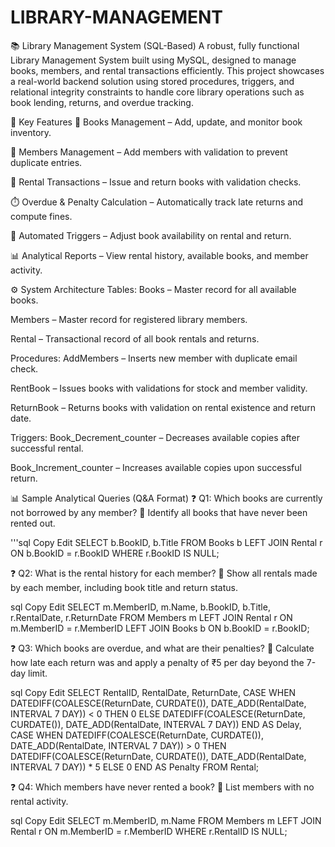 # LIBRARY-MANAGEMENT
📚 Library Management System (SQL-Based)
A robust, fully functional Library Management System built using MySQL, designed to manage books, members, and rental transactions efficiently. This project showcases a real-world backend solution using stored procedures, triggers, and relational integrity constraints to handle core library operations such as book lending, returns, and overdue tracking.

🚀 Key Features
📘 Books Management – Add, update, and monitor book inventory.

👤 Members Management – Add members with validation to prevent duplicate entries.

🔁 Rental Transactions – Issue and return books with validation checks.

⏱️ Overdue & Penalty Calculation – Automatically track late returns and compute fines.

🔄 Automated Triggers – Adjust book availability on rental and return.

📊 Analytical Reports – View rental history, available books, and member activity.

⚙️ System Architecture
Tables:
Books – Master record for all available books.

Members – Master record for registered library members.

Rental – Transactional record of all book rentals and returns.

Procedures:
AddMembers – Inserts new member with duplicate email check.

RentBook – Issues books with validations for stock and member validity.

ReturnBook – Returns books with validation on rental existence and return date.

Triggers:
Book_Decrement_counter – Decreases available copies after successful rental.

Book_Increment_counter – Increases available copies upon successful return.

📊 Sample Analytical Queries (Q&A Format)
❓ Q1: Which books are currently not borrowed by any member?
📌 Identify all books that have never been rented out.

'''sql
Copy
Edit
SELECT
    b.BookID,
    b.Title
FROM
    Books b
LEFT JOIN Rental r ON b.BookID = r.BookID
WHERE
    r.BookID IS NULL;

    
❓ Q2: What is the rental history for each member?
📌 Show all rentals made by each member, including book title and return status.

sql
Copy
Edit
SELECT 
    m.MemberID,
    m.Name,
    b.BookID,
    b.Title,
    r.RentalDate,
    r.ReturnDate
FROM 
    Members m
LEFT JOIN Rental r ON m.MemberID = r.MemberID
LEFT JOIN Books b ON b.BookID = r.BookID;

❓ Q3: Which books are overdue, and what are their penalties?
📌 Calculate how late each return was and apply a penalty of ₹5 per day beyond the 7-day limit.

sql
Copy
Edit
SELECT
    RentalID,
    RentalDate,
    ReturnDate,
    CASE
        WHEN DATEDIFF(COALESCE(ReturnDate, CURDATE()), DATE_ADD(RentalDate, INTERVAL 7 DAY)) < 0 THEN 0
        ELSE DATEDIFF(COALESCE(ReturnDate, CURDATE()), DATE_ADD(RentalDate, INTERVAL 7 DAY))
    END AS Delay,
    CASE
        WHEN DATEDIFF(COALESCE(ReturnDate, CURDATE()), DATE_ADD(RentalDate, INTERVAL 7 DAY)) > 0 THEN 
            DATEDIFF(COALESCE(ReturnDate, CURDATE()), DATE_ADD(RentalDate, INTERVAL 7 DAY)) * 5
        ELSE 0
    END AS Penalty
FROM Rental;

❓ Q4: Which members have never rented a book?
📌 List members with no rental activity.

sql
Copy
Edit
SELECT 
    m.MemberID,
    m.Name
FROM 
    Members m
LEFT JOIN Rental r ON m.MemberID = r.MemberID
WHERE 
    r.RentalID IS NULL;
